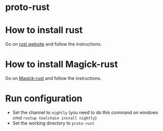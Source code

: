 # proto-rust


# How to install rust

Go on [rust website](https://www.rust-lang.org/learn/get-started) and follow the instructions.

# How to install Magick-rust

Go on [Magick-rust](https://github.com/nlfiedler/magick-rust) and follow the instructions.

# Run configuration

* Set the channel to `nightly` (you need to do this command on windows cmd `rustup toolchain install nightly`)
* Set the working directory to `proto-rust`